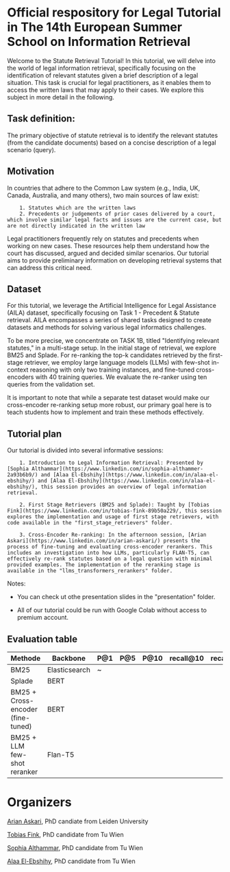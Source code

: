 # Official respository for Legal Tutorial in The 14th European Summer School on Information Retrieval

Welcome to the Statute Retrieval Tutorial! In this tutorial, we will delve into the world of legal information retrieval, specifically focusing on the identification of relevant statutes given a brief description of a legal situation. This task is crucial for legal practitioners, as it enables them to access the written laws that may apply to their cases. We explore this subject in more detail in the following.

## Task definition:

The primary objective of statute retrieval is to identify the relevant statutes (from the candidate documents) based on a concise description of a legal scenario (query).

## Motivation
In countries that adhere to the Common Law system (e.g., India, UK, Canada, Australia, and many others), two main sources of law exist:

        1. Statutes which are the written laws
        2. Precedents or judgements of prior cases delivered by a court, which involve similar legal facts and issues are the current case, but are not directly indicated in the written law

Legal practitioners frequently rely on statutes and precedents when working on new cases. These resources help them understand how the court has discussed, argued and decided similar scenarios. Our tutorial aims to provide preliminary information on developing retrieval systems that can address this critical need.



## Dataset

For this tutorial, we leverage the Artificial Intelligence for Legal Assistance (AILA) dataset, specifically focusing on Task 1 - Precedent & Statute retrieval. AILA encompasses a series of shared tasks designed to create datasets and methods for solving various legal informatics challenges.

To be more precise, we concentrate on TASK 1B, titled "Identifying relevant statutes," in a multi-stage setup. In the initial stage of retrieval, we explore BM25 and Splade. For re-ranking the top-k candidates retrieved by the first-stage retriever, we employ large language models (LLMs) with few-shot in-context reasoning with only two training instances, and fine-tuned cross-encoders with 40 training queries. We evaluate the re-ranker using ten queries from the validation set.

It is important to note that while a separate test dataset would make our cross-encoder re-ranking setup more robust, our primary goal here is to teach students how to implement and train these methods effectively.

## Tutorial plan

Our tutorial is divided into several informative sessions:

        1. Introduction to Legal Information Retrieval: Presented by [Sophia Althammar](https://www.linkedin.com/in/sophia-althammer-2a93b6b9/) and [Alaa El-Ebshihy](https://www.linkedin.com/in/alaa-el-ebshihy/) and [Alaa El-Ebshihy](https://www.linkedin.com/in/alaa-el-ebshihy/), this session provides an overview of legal information retrieval.
        
        2. First Stage Retrievers (BM25 and Splade): Taught by [Tobias Fink](https://www.linkedin.com/in/tobias-fink-89b50a229/, this session explores the implementation and usage of first stage retrievers, with code available in the "first_stage_retrievers" folder.
        
        3. Cross-Encoder Re-ranking: In the afternoon session, [Arian Askari](https://www.linkedin.com/in/arian-askari/) presents the process of fine-tuning and evaluating cross-encoder rerankers. This includes an investigation into how LLMs, particularly FLAN-T5, can effectively re-rank statutes based on a legal question with minimal provided examples. The implementation of the reranking stage is available in the "llms_transformers_rerankers" folder.

       
Notes:

- You can check ut othe presentation slides in the "presentation" folder.

- All of our tutorial could be run with Google Colab without access to premium account.


<!--- 
# Retrieval

## First stage Retrieval

### BM25 
mple
#### Experiments

#### Results


### Splade

#### Hyper-parameters

#### Results

--- 

# Re-ranking

## Cross-encoder re-ranking

### Training script


### Evaluation Script

#### Effectiveness of MiniLM-MSMARCO-V2 on the test set

We finetune legal BERT on 40 queries and evaluate it on 10 queries as evaluation set

---
## Large language models as few-shot re-rankers for statute retrieval

---

--->

## Evaluation table

| Methode                           | Backbone      | P@1 | P@5 | P@10 | recall@10 | recall@100 | Map@100 |
|-----------------------------------|---------------|-----|-----|------|-----------|------------|---------|
| BM25                              | Elasticsearch | ~   |     |      |           |            |         |
| Splade                            | BERT          |     |     |      |           |            |         |
| BM25 + Cross-encoder (fine-tuned) | BERT          |     |     |      |           |            |         |
| BM25 + LLM few-shot reranker      | Flan-T5       |     |     |      |           |            |         |


# Organizers

[Arian Askari](https://www.linkedin.com/in/arian-askari/), PhD candiate from Leiden University

[Tobias Fink](https://www.linkedin.com/in/tobias-fink-89b50a229/), PhD candidate from Tu Wien

[Sophia Althammar](https://www.linkedin.com/in/sophia-althammer-2a93b6b9/), PhD candidate from Tu Wien

[Alaa El-Ebshihy](https://www.linkedin.com/in/alaa-el-ebshihy/),  PhD candidate from Tu Wien
